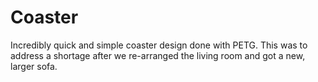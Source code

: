 # Coaster

Incredibly quick and simple coaster design done with PETG. This was to address a shortage after we re-arranged the living room and got a new, larger sofa.
